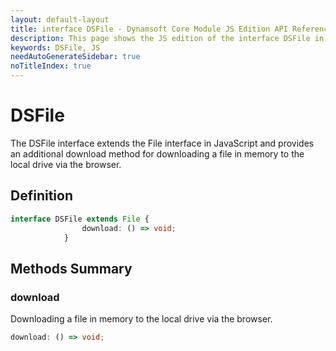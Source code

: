 ```yaml
---
layout: default-layout
title: interface DSFile - Dynamsoft Core Module JS Edition API Reference
description: This page shows the JS edition of the interface DSFile in Dynamsoft Core Module.
keywords: DSFile, JS
needAutoGenerateSidebar: true
noTitleIndex: true
---
```


# DSFile

The DSFile interface extends the File interface in JavaScript and provides an additional download method for downloading a file in memory to the local drive via the browser.

## Definition

```typescript
interface DSFile extends File {
                download: () => void;
            }
```

## Methods Summary

### download

Downloading a file in memory to the local drive via the browser.

```typescript
download: () => void;
```